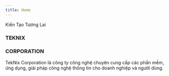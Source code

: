 ```yaml
---
title: Home
---
```


Kiến Tạo Tương Lai

### TEKNIX

### CORPORATION

TekNix Corporation là công ty công nghệ chuyên cung cấp các phần mềm, ứng dụng, giải pháp công nghệ thông tin cho doanh nghiệp và người dùng.
